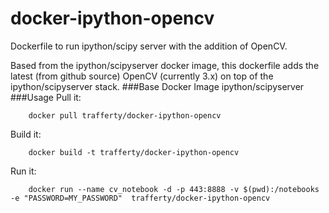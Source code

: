 # docker-ipython-opencv
Dockerfile to run ipython/scipy server with the addition of OpenCV.

Based from the ipython/scipyserver docker image, this dockerfile adds the latest 
(from github source) OpenCV (currently 3.x) on top of the ipython/scipyserver stack.
###Base Docker Image
ipython/scipyserver
###Usage
Pull it:
```
    docker pull trafferty/docker-ipython-opencv
```
Build it:
```
    docker build -t trafferty/docker-ipython-opencv
```
Run it:
```
    docker run --name cv_notebook -d -p 443:8888 -v $(pwd):/notebooks -e "PASSWORD=MY_PASSWORD"  trafferty/docker-ipython-opencv
```
